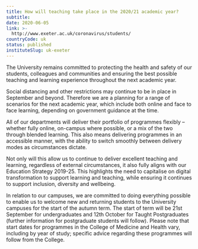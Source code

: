 ```yaml
---
title: How will teaching take place in the 2020/21 academic year?
subtitle: 
date: 2020-06-05
link: >-
  http://www.exeter.ac.uk/coronavirus/students/
countryCode: uk
status: published
instituteSlug: uk-exeter
---
```

The University remains committed to protecting the health and safety of our students, colleagues and communities and ensuring the best possible teaching and learning experience throughout the next academic year.  

Social distancing and other restrictions may continue to be in place in September and beyond. Therefore we are a planning for a range of scenarios for the next academic year, which include both online and face to face learning, depending on government guidance at the time. 

All of our departments will deliver their portfolio of programmes flexibly – whether fully online, on-campus where possible, or a mix of the two through blended learning. This also means delivering programmes in an accessible manner, with the ability to switch smoothly between delivery modes as circumstances dictate.  

Not only will this allow us to continue to deliver excellent teaching and learning, regardless of external circumstances, it also fully aligns with our Education Strategy 2019-25. This highlights the need to capitalise on digital transformation to support learning and teaching, while ensuring it continues to support inclusion, diversity and wellbeing. 

In relation to our campuses, we are committed to doing everything possible to enable us to welcome new and returning students to the University campuses for the start of the autumn term. The start of term will be 21st September for undergraduates and 12th October for Taught Postgraduates (further information for postgraduate students will follow). Please note that start dates for programmes in the College of Medicine and Health vary, including by year of study; specific advice regarding these programmes will follow from the College.
